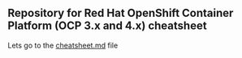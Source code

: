 ## Repository for Red Hat OpenShift Container Platform (OCP 3.x and 4.x) cheatsheet
Lets go to the [cheatsheet.md](https://github.com/fahmifahim/openshift/blob/master/01.openshift-cheatsheet.md) file
